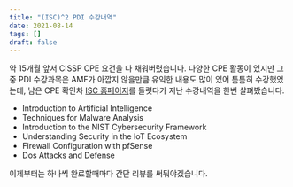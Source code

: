 ```yaml
---
title: "(ISC)^2 PDI 수강내역"
date: 2021-08-14
tags: []
draft: false
---
```

약 15개월 앞서 CISSP CPE 요건을 다 채워버렸습니다. 다양한 CPE 활동이 있지만 그 중 PDI 수강과목은 AMF가 아깝지 않을만큼 유익한 내용도 많이 있어 틈틈히 수강했었는데, 남은 CPE 확인차 [ISC 홈페이지](https://www.isc2.org)를 들럿다가 지난 수강내역을 한번 살펴봤습니다.

<!--more-->

* Introduction to Artificial Intelligence
* Techniques for Malware Analysis
* Introduction to the NIST Cybersecurity Framework
* Understanding Security in the IoT Ecosystem
* Firewall Configuration with pfSense
* Dos Attacks and Defense

이제부터는 하나씩 완료할때마다 간단 리뷰를 써둬야겠습니다.
